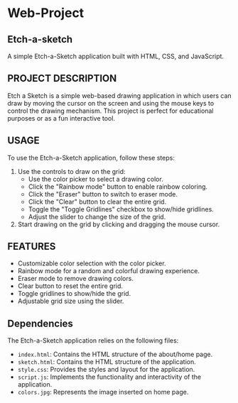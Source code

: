 # Web-Project
## Etch-a-sketch
A simple Etch-a-Sketch application built with HTML, CSS, and JavaScript.

## PROJECT DESCRIPTION 

Etch a Sketch is a simple web-based drawing application in which users can draw by moving the cursor on the screen and using the mouse keys to control the drawing mechanism. This project is perfect for educational purposes or as a fun interactive tool.

## USAGE

To use the Etch-a-Sketch application, follow these steps:

1. Use the controls to draw on the grid:
   - Use the color picker to select a drawing color.
   - Click the "Rainbow mode" button to enable rainbow coloring.
   - Click the "Eraser" button to switch to eraser mode.
   - Click the "Clear" button to clear the entire grid.
   - Toggle the "Toggle Gridlines" checkbox to show/hide gridlines.
   - Adjust the slider to change the size of the grid.
2. Start drawing on the grid by clicking and dragging the mouse cursor.

## FEATURES

- Customizable color selection with the color picker.
- Rainbow mode for a random and colorful drawing experience.
- Eraser mode to remove drawing colors.
- Clear button to reset the entire grid.
- Toggle gridlines to show/hide the grid.
- Adjustable grid size using the slider.

## Dependencies

The Etch-a-Sketch application relies on the following files:

- `index.html`: Contains the HTML structure of the about/home page.
- `sketch.html`: Contains the HTML structure of the application.
- `style.css`: Provides the styles and layout for the application.
- `script.js`: Implements the functionality and interactivity of the application.
- `colors.jpg`: Represents the image inserted on home page.
